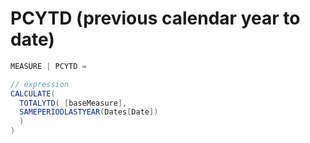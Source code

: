 # PCYTD (previous calendar year to date)

```c#
MEASURE | PCYTD = 

// expression
CALCULATE(
  TOTALYTD( [baseMeasure], 
  SAMEPERIODLASTYEAR(Dates[Date])
  )
)
```
